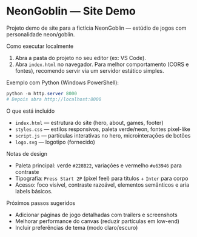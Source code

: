 # NeonGoblin — Site Demo

Projeto demo de site para a fictícia NeonGoblin — estúdio de jogos com personalidade neon/goblin.

Como executar localmente

1. Abra a pasta do projeto no seu editor (ex: VS Code).
2. Abra `index.html` no navegador. Para melhor comportamento (CORS e fontes), recomendo servir via um servidor estático simples.

Exemplo com Python (Windows PowerShell):

```powershell
python -m http.server 8000
# Depois abra http://localhost:8000
```

O que está incluído

- `index.html` — estrutura do site (hero, about, games, footer)
- `styles.css` — estilos responsivos, paleta verde/neon, fontes pixel-like
- `script.js` — partículas interativas no hero, microinterações de botões
- `logo.svg` — logotipo (fornecido)

Notas de design

- Paleta principal: verde `#228B22`, variações e vermelho `#e63946` para contraste
- Tipografia: `Press Start 2P` (pixel feel) para títulos + `Inter` para corpo
- Acesso: foco visível, contraste razoável, elementos semânticos e aria labels básicos.

Próximos passos sugeridos

- Adicionar páginas de jogo detalhadas com trailers e screenshots
- Melhorar performance do canvas (reduzir partículas em low-end)
- Incluir preferências de tema (modo claro/escuro)
